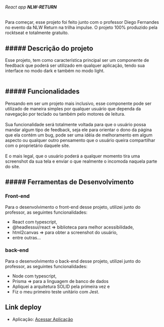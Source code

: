 ###### React app **NLW-RETURN**

<p>
  Para começar, esse projeto foi feito junto com o professor Diego Fernandes no evento da NLW Return na trilha impulse. O projeto 100% produzido pela rocktseat e totalmente gratuito.
</p>

<h2>
  ##### Descrição do projeto
</h2>

<p>
  Esse projeto, tem como característica principal ser um componente de feedback que poderá ser utilizado em qualquer aplicação, tendo sua interface no modo dark e também no modo light. <br />
  <br />
</p>

<h2>
  ##### Funcionalidades
</h2>

<p>
  Pensando em ser um projeto mais inclusivo, esse componente pode ser utilizado de maneira simples por qualquer usuário que dependa da navegação por teclado ou também pelo motores de leitura. <br />
  <br />
  Sua funcionalidade será totalmente voltada para que o usuário possa mandar algum tipo de feedback, seja ele para orientar o dono da página que ela contém um bug, pode ser uma idéia de melhoramento em algum aspecto ou qualquer outro pensamento que o usuário queira compartilhar com o proprietário daquele site. <br />
  <br />
  E o mais legal, que o usuário poderá a qualquer momento tira uma screenshot da sua tela e enviar o que realmente o incomoda naquela parte do site. 
</p>

<h2>
  ##### Ferramentas de Desenvolvimento
</h2>

<h3>
  Front-end
</h3>

  <p>
    Para o desenvolvimento o front-end desse projeto, utilizei junto do professor, as seguintes funcionalidades:
  </p>

  <ul>
  <li>
    React com typescript,
  </li>

  <li>
    @headlessui/react => biblioteca para melhor acessibilidade,
  </li>

  <li>
    html2canvas => para obter a screenshot do usuário,
  </li>

  <li>
    entre outras...
  </li>
  </ul>

<h3>
  back-end
</h3>

  <p>
    Para o desenvolvimento o back-end desse projeto, utilizei junto do professor, as seguintes funcionalidades:
  </p>

  <ul>
  <li>
   Node com typescript,
  </li>

  <li>
    Prisma => para a linguagem de banco de dados
  </li>

  <li>
    Apliquei a arquitetura SOLID pela primeira vez e 
  </li>

  <li>
    Fiz o meu primeiro teste unitário com Jest.
  </li>
  </ul>

<h2>
  Link deploy
</h2>

<ul>
  <li>
    Aplicação: <a href="https://react-project-nlw-return.vercel.app/" target="_blank">Acessar Aplicação</a>
  </li>
</ul>